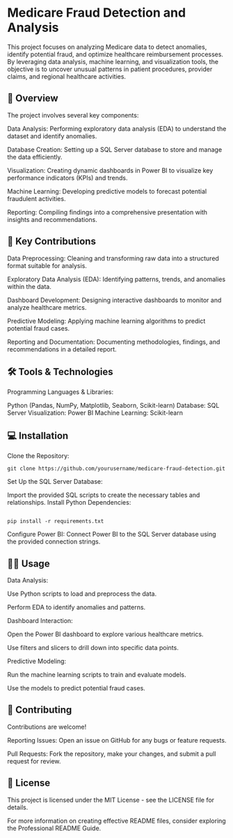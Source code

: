 # Medicare Fraud Detection and Analysis
This project focuses on analyzing Medicare data to detect anomalies, identify potential fraud, and optimize healthcare reimbursement processes. By leveraging data analysis, machine learning, and visualization tools, the objective is to uncover unusual patterns in patient procedures, provider claims, and regional healthcare activities.

## 📝 Overview
The project involves several key components:

Data Analysis: Performing exploratory data analysis (EDA) to understand the dataset and identify anomalies.

Database Creation: Setting up a SQL Server database to store and manage the data efficiently.

Visualization: Creating dynamic dashboards in Power BI to visualize key performance indicators (KPIs) and trends.

Machine Learning: Developing predictive models to forecast potential fraudulent activities.

Reporting: Compiling findings into a comprehensive presentation with insights and recommendations.

## 🚀 Key Contributions
Data Preprocessing: Cleaning and transforming raw data into a structured format suitable for analysis.

Exploratory Data Analysis (EDA): Identifying patterns, trends, and anomalies within the data.

Dashboard Development: Designing interactive dashboards to monitor and analyze healthcare metrics.

Predictive Modeling: Applying machine learning algorithms to predict potential fraud cases.

Reporting and Documentation: Documenting methodologies, findings, and recommendations in a detailed report.

## 🛠️ Tools & Technologies
Programming Languages & Libraries:

Python (Pandas, NumPy, Matplotlib, Seaborn, Scikit-learn)
Database: SQL Server
Visualization: Power BI
Machine Learning: Scikit-learn

## 💻 Installation
Clone the Repository:
```
git clone https://github.com/yourusername/medicare-fraud-detection.git
```
Set Up the SQL Server Database:

Import the provided SQL scripts to create the necessary tables and relationships.
Install Python Dependencies:
```

pip install -r requirements.txt

```
Configure Power BI:
Connect Power BI to the SQL Server database using the provided connection strings.
## 🧑‍💻 Usage
Data Analysis:

Use Python scripts to load and preprocess the data.

Perform EDA to identify anomalies and patterns.

Dashboard Interaction:

Open the Power BI dashboard to explore various healthcare metrics.

Use filters and slicers to drill down into specific data points.

Predictive Modeling:

Run the machine learning scripts to train and evaluate models.

Use the models to predict potential fraud cases.

## 🤝 Contributing
Contributions are welcome!

Reporting Issues: Open an issue on GitHub for any bugs or feature requests.

Pull Requests: Fork the repository, make your changes, and submit a pull request for review.

## 📄 License
This project is licensed under the MIT License - see the LICENSE file for details.

For more information on creating effective README files, consider exploring the Professional README Guide.
